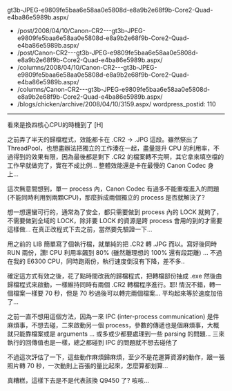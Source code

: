 gt3b-JPEG-e9809fe5baa6e58aa0e5808d-e8a9b2e68f9b-Core2-Quad-e4ba86e5989b.aspx/
  - /post/2008/04/10/Canon-CR2---gt3b-JPEG-e9809fe5baa6e58aa0e5808d-e8a9b2e68f9b-Core2-Quad-e4ba86e5989b.aspx/
  - /post/Canon-CR2---gt3b-JPEG-e9809fe5baa6e58aa0e5808d-e8a9b2e68f9b-Core2-Quad-e4ba86e5989b.aspx/
  - /columns/2008/04/10/Canon-CR2---gt3b-JPEG-e9809fe5baa6e58aa0e5808d-e8a9b2e68f9b-Core2-Quad-e4ba86e5989b.aspx/
  - /columns/Canon-CR2---gt3b-JPEG-e9809fe5baa6e58aa0e5808d-e8a9b2e68f9b-Core2-Quad-e4ba86e5989b.aspx/
  - /blogs/chicken/archive/2008/04/10/3159.aspx/
wordpress_postid: 110
---

看來是換四核心CPU的時機到了 [H]

之前弄了半天的歸檔程式，效能都卡在 .CR2 -> .JPG 這段。雖然祭出了 ThreadPool，也想盡辦法把獨立的工作湊在一起，盡量提升 CPU 的利用率，不過得到的效果有限，因為最後都是剩下 .CR2 的檔案轉不完啊，其它拿來填空檔的工作早就做完了，實在不成比例... 整體效能還是卡在最慢的 Canon Codec 身上...

這次無意間想到，單一 process 內，Canon Codec 有過多不能重複進入的問題 (不能同時利用到兩顆CPU)，那麼拆成兩個獨立的 process 是否就解決了?

想一想還蠻可行的，通常為了安全，都只需要做到 process 內的 LOCK 就夠了，不需要做到全域的 LOCK，除非要 LOCK 的資源是跨 process 會用的到的才需要這樣做... 在真正改程式下去之前，當然要先驗證一下...

用之前的 LIB 簡單寫了個執行檔，就單純的把 .CR2 轉 .JPG 而以。寫好後同時 RUN 兩份，讚! CPU 利用率飆到 80% (雖然離理想的 100% 還有段距離) ... 不過在我的 E6300 CPU，同時跑兩份，執行速度倒沒有下降，差不多..

確定這方式有效之後，花了點時間改我的歸檔程式，把轉檔部份抽成 .exe 然後由歸檔程式來啟動，一樣維持同時有兩個 .CR2 轉檔程序進行。耶! 情況不錯，轉一個檔案一樣要 70 秒，但是 70 秒過後可以轉完兩個檔案... 平均起來等於速度加倍了...

之前一直不想用這個方法，因為一來 IPC (inter-process communication) 是件麻煩事，不想去碰，二來啟動另一個 process，參數的傳遞也是個麻煩事，大概就只能靠檔案或是 arguments ... 或多或少都要處理到一些 parsing 的問題... 三來執行的回傳值也是一樣，總之都碰到 IPC 的問題就不想去碰他了

不過這次評估了一下，這些動作麻煩歸麻煩，至少不是花運算資源的動作，跟一張照片轉 70 秒，一次動則上百張的量比起來，怎麼算都划算...

真糟糕，這樣下去是不是代表該換 Q9450 了? 咳咳...